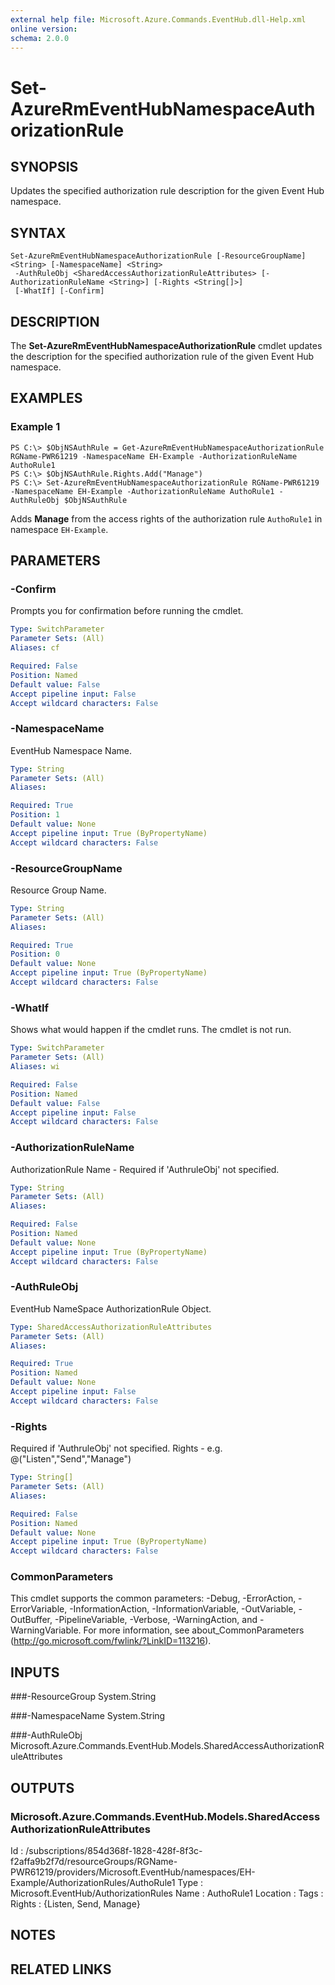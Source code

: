 ```yaml
---
external help file: Microsoft.Azure.Commands.EventHub.dll-Help.xml
online version: 
schema: 2.0.0
---
```


# Set-AzureRmEventHubNamespaceAuthorizationRule

## SYNOPSIS
Updates the specified authorization rule description for the given Event Hub namespace.

## SYNTAX

```
Set-AzureRmEventHubNamespaceAuthorizationRule [-ResourceGroupName] <String> [-NamespaceName] <String>
 -AuthRuleObj <SharedAccessAuthorizationRuleAttributes> [-AuthorizationRuleName <String>] [-Rights <String[]>]
 [-WhatIf] [-Confirm]
```

## DESCRIPTION
The **Set-AzureRmEventHubNamespaceAuthorizationRule** cmdlet updates the description for the specified authorization rule of the given Event Hub namespace.

## EXAMPLES

### Example 1
```
PS C:\> $ObjNSAuthRule = Get-AzureRmEventHubNamespaceAuthorizationRule RGName-PWR61219 -NamespaceName EH-Example -AuthorizationRuleName AuthoRule1
PS C:\> $ObjNSAuthRule.Rights.Add("Manage")
PS C:\> Set-AzureRmEventHubNamespaceAuthorizationRule RGName-PWR61219 -NamespaceName EH-Example -AuthorizationRuleName AuthoRule1 -AuthRuleObj $ObjNSAuthRule
```

Adds **Manage** from the access rights of the authorization rule `AuthoRule1` in namespace `EH-Example`.

## PARAMETERS

### -Confirm
Prompts you for confirmation before running the cmdlet.

```yaml
Type: SwitchParameter
Parameter Sets: (All)
Aliases: cf

Required: False
Position: Named
Default value: False
Accept pipeline input: False
Accept wildcard characters: False
```

### -NamespaceName
EventHub Namespace Name.

```yaml
Type: String
Parameter Sets: (All)
Aliases: 

Required: True
Position: 1
Default value: None
Accept pipeline input: True (ByPropertyName)
Accept wildcard characters: False
```

### -ResourceGroupName
Resource Group Name.

```yaml
Type: String
Parameter Sets: (All)
Aliases: 

Required: True
Position: 0
Default value: None
Accept pipeline input: True (ByPropertyName)
Accept wildcard characters: False
```

### -WhatIf
Shows what would happen if the cmdlet runs.
The cmdlet is not run.

```yaml
Type: SwitchParameter
Parameter Sets: (All)
Aliases: wi

Required: False
Position: Named
Default value: False
Accept pipeline input: False
Accept wildcard characters: False
```

### -AuthorizationRuleName
AuthorizationRule Name - Required if 'AuthruleObj' not specified.

```yaml
Type: String
Parameter Sets: (All)
Aliases: 

Required: False
Position: Named
Default value: None
Accept pipeline input: True (ByPropertyName)
Accept wildcard characters: False
```

### -AuthRuleObj
EventHub NameSpace AuthorizationRule Object.

```yaml
Type: SharedAccessAuthorizationRuleAttributes
Parameter Sets: (All)
Aliases: 

Required: True
Position: Named
Default value: None
Accept pipeline input: False
Accept wildcard characters: False
```

### -Rights
Required if 'AuthruleObj' not specified.
Rights - e.g. 
@("Listen","Send","Manage")

```yaml
Type: String[]
Parameter Sets: (All)
Aliases: 

Required: False
Position: Named
Default value: None
Accept pipeline input: True (ByPropertyName)
Accept wildcard characters: False
```

### CommonParameters
This cmdlet supports the common parameters: -Debug, -ErrorAction, -ErrorVariable, -InformationAction, -InformationVariable, -OutVariable, -OutBuffer, -PipelineVariable, -Verbose, -WarningAction, and -WarningVariable. For more information, see about_CommonParameters (http://go.microsoft.com/fwlink/?LinkID=113216).

## INPUTS

###-ResourceGroup
 System.String
 
###-NamespaceName
 System.String
 
###-AuthRuleObj
 Microsoft.Azure.Commands.EventHub.Models.SharedAccessAuthorizationRuleAttributes

## OUTPUTS

### Microsoft.Azure.Commands.EventHub.Models.SharedAccessAuthorizationRuleAttributes

Id       : /subscriptions/854d368f-1828-428f-8f3c-f2affa9b2f7d/resourceGroups/RGName-PWR61219/providers/Microsoft.EventHub/namespaces/EH-Example/AuthorizationRules/AuthoRule1
Type     : Microsoft.EventHub/AuthorizationRules
Name     : AuthoRule1
Location :
Tags     :
Rights   : {Listen, Send, Manage}

## NOTES

## RELATED LINKS


